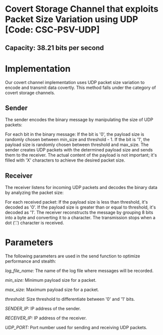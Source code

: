 # Covert Storage Channel that exploits Packet Size Variation using UDP [Code: CSC-PSV-UDP]

## Capacity: 38.21 bits per second

# Implementation
Our covert channel implementation uses UDP packet size variation to encode and transmit data covertly. This method falls under the category of covert storage channels.

## Sender
The sender encodes the binary message by manipulating the size of UDP packets:

For each bit in the binary message:
If the bit is '0', the payload size is randomly chosen between min_size and threshold - 1.
If the bit is '1', the payload size is randomly chosen between threshold and max_size.
The sender creates UDP packets with the determined payload size and sends them to the receiver. The actual content of the payload is not important; it's filled with 'X' characters to achieve the desired packet size.

## Receiver
The receiver listens for incoming UDP packets and decodes the binary data by analyzing the packet size:

For each received packet:
If the payload size is less than threshold, it's decoded as '0'.
If the payload size is greater than or equal to threshold, it's decoded as '1'.
The receiver reconstructs the message by grouping 8 bits into a byte and converting it to a character. The transmission stops when a dot ('.') character is received.

# Parameters

The following parameters are used in the send function to optimize performance and stealth:

*log_file_name:* The name of the log file where messages will be recorded.

*min_size:* Minimum payload size for a packet.

*max_size:* Maximum payload size for a packet.

*threshold:* Size threshold to differentiate between '0' and '1' bits.

*SENDER_IP:* IP address of the sender.

*RECEIVER_IP:* IP address of the receiver.

*UDP_PORT:* Port number used for sending and receiving UDP packets.